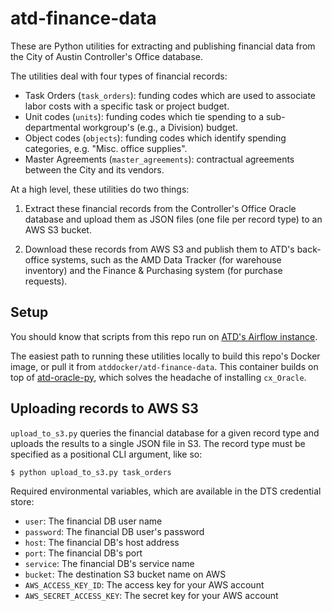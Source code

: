 # atd-finance-data

These are Python utilities for extracting and publishing financial data from the City of Austin Controller's Office database.

The utilities deal with four types of financial records:

- Task Orders (`task_orders`): funding codes which are used to associate labor costs with a specific task or project budget.
- Unit codes (`units`): funding codes which tie spending to a sub-departmental workgroup's (e.g., a Division) budget.
- Object codes (`objects`): funding codes which identify spending categories, e.g. "Misc. office supplies".
- Master Agreements (`master_agreements`): contractual agreements between the City and its vendors.

At a high level, these utilities do two things:

1. Extract these financial records from the Controller's Office Oracle database and upload them as JSON files (one file per record type) to an AWS S3 bucket.

2. Download these records from AWS S3 and publish them to ATD's back-office systems, such as the AMD Data Tracker (for warehouse inventory) and the Finance & Purchasing system (for purchase requests).

## Setup

You should know that scripts from this repo run on [ATD's Airflow instance](https://github.com/cityofaustin/atd-airflow).

The easiest path to running these utilities locally to build this repo's Docker image, or pull it from `atddocker/atd-finance-data`.
This container builds on top of [atd-oracle-py](https://github.com/cityofaustin/atd-oracle-py), which solves the headache of installing `cx_Oracle`.

## Uploading records to AWS S3

`upload_to_s3.py` queries the financial database for a given record type and uploads the results to a single JSON file in S3. The record type must be specified as a positional CLI argument, like so:

```shell
$ python upload_to_s3.py task_orders
```

Required environmental variables, which are available in the DTS credential store:

- `user`: The financial DB user name
- `password`: The financial DB user's password
- `host`: The financial DB's host address
- `port`: The financial DB's port
- `service`: The financial DB's service name
- `bucket`: The destination S3 bucket name on AWS
- `AWS_ACCESS_KEY_ID`: The access key for your AWS account
- `AWS_SECRET_ACCESS_KEY`: The secret key for your AWS account
